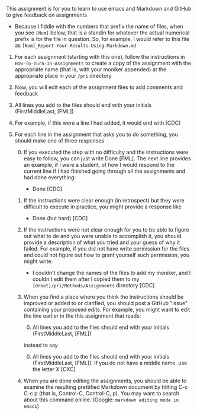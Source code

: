 
This assignment is for you to learn to use emacs and Markdown and GitHub to give feedback on assignments

* Because I fiddle with the numbers that prefix the name of files, when you see `[Num]` below, that is a standin for whatever the actual numerical prefix is for the file in question. So, for example, I would refer to this file as `[Num]_Report-Your-Results-Using-Markdown.md`

1. For each assignment (starting with this one), follow the instructions in `How-To-Turn-In-Assignments` to create a copy of the assignment with the appropriate name (that is, with your moniker appended) at the appropriate place in your `/pri` directory

0. Now, you will edit each of the assignment files to add comments and feedback

0. All lines you add to the files should end with your initials (FirstMiddleLast, [FML])

0. For example, if this were a line I had added, it would end with [CDC]

0. For each line in the assignment that asks you to do something, you should make one of three responses

   0. If you executed the step with no difficulty and the instructions were easy to follow, you can just write Done [FML].  The next line provides an example, if I were a student, of how I would respond to the current line if I had finished going through all the assignments and had done everything:

      * Done [CDC]

   0. If the instructions were clear enough (in retrospect) but they were difficult to execute in practice, you might provide a response like

      * Done (but hard) [CDC]

   0. If the instructions were not clear enough for you to be able to figure out what to do and you were unable to accomplish it, you should provide a description of what you tried and your guess of why it failed.  For example, if you did not have write permission for the files and could not figure out how to grant yourself such permission, you might write:

      * I couldn't change the names of the files to add my moniker, and I couldn't edit them after I copied them to my `[droot]/pri/Methods/Assignments` directory  [CDC]

   0. When you find a place where you think the instructions should be improved or added to or clarified, you should post a GitHub "issue" containing your proposed edits. For example, you might want to edit the line earlier in the this assignment that reads:

       0. All lines you add to the files should end with your initials (FirstMiddleLast, [FML])
	   
	   instead to say
	   
       0. All lines you add to the files should end with your initials (FirstMiddleLast, [FML]). If you do not have a middle name, use the letter X [CXC]

   0. When you are done editing the assignments, you should be able to examine the resulting prettified Markdown document by hitting C-c C-c p (that is, Control-C, Control-C, p). You may want to search about this command online. (Google: `markdown editing mode in emacs`)
